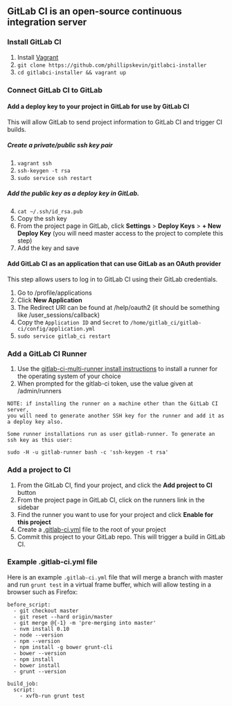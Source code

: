 ## GitLab CI is an open-source continuous integration server

### Install GitLab CI
1. Install [Vagrant](http://www.vagrantup.com/downloads)
2. `git clone https://github.com/phillipskevin/gitlabci-installer`
3. `cd gitlabci-installer && vagrant up`

### Connect GitLab CI to GitLab

#### Add a deploy key to your project in GitLab for use by GitLab CI
This will allow GitLab to send project information to GitLab CI and trigger CI builds.

##### Create a private/public ssh key pair
1. `vagrant ssh`
2. `ssh-keygen -t rsa`
3. `sudo service ssh restart`

##### Add the public key as a deploy key in GitLab. 
4. `cat ~/.ssh/id_rsa.pub`
5. Copy the ssh key
6. From the project page in GitLab, click **Settings** > **Deploy Keys** > **+ New Deploy Key** (you will need master access to the project to complete this step)
7. Add the key and save

#### Add GitLab CI as an application that can use GitLab as an OAuth provider
This step allows users to log in to GitLab CI using their GitLab credentials.

1. Go to <GitLab URL>/profile/applications
2. Click **New Application**
3. The Redirect URI can be found at <GitLab CI URL>/help/oauth2 (it should be something like <GitLab CI URL>/user_sessions/callback)
4. Copy the `Application ID` and `Secret` to `/home/gitlab_ci/gitlab-ci/config/application.yml`
5. `sudo service gitlab_ci restart`
 
### Add a GitLab CI Runner
1. Use the [gitlab-ci-multi-runner install instructions](https://gitlab.com/gitlab-org/gitlab-ci-multi-runner#installation) to install a runner for the operating system of your choice
2. When prompted for the gitlab-ci token, use the value given at <GitLab CI URL>/admin/runners

```
NOTE: if installing the runner on a machine other than the GitLab CI server, 
you will need to generate another SSH key for the runner and add it as a deploy key also.

Some runner installations run as user gitlab-runner. To generate an ssh key as this user:

sudo -H -u gitlab-runner bash -c 'ssh-keygen -t rsa'
```

### Add a project to CI
1. From the GitLab CI, find your project, and click the **Add project to CI** button
2. From the project page in GitLab CI, click on the runners link in the sidebar
3. Find the runner you want to use for your project and click **Enable for this project**
4. Create a [.gitlab-ci.yml](http://doc.gitlab.com/ci/yaml/README.html) file to the root of your project
5. Commit this project to your GitLab repo. This will trigger a build in GitLab CI.

### Example .gitlab-ci.yml file
Here is an example `.gitlab-ci.yml` file that will merge a branch with master and run `grunt test` in a virtual frame buffer, which will allow testing in a browser such as Firefox:

```
before_script:
  - git checkout master
  - git reset --hard origin/master
  - git merge @{-1} -m 'pre-merging into master'
  - nvm install 0.10
  - node --version
  - npm --version
  - npm install -g bower grunt-cli
  - bower --version
  - npm install
  - bower install
  - grunt --version

build_job:
  script:
    - xvfb-run grunt test
```
